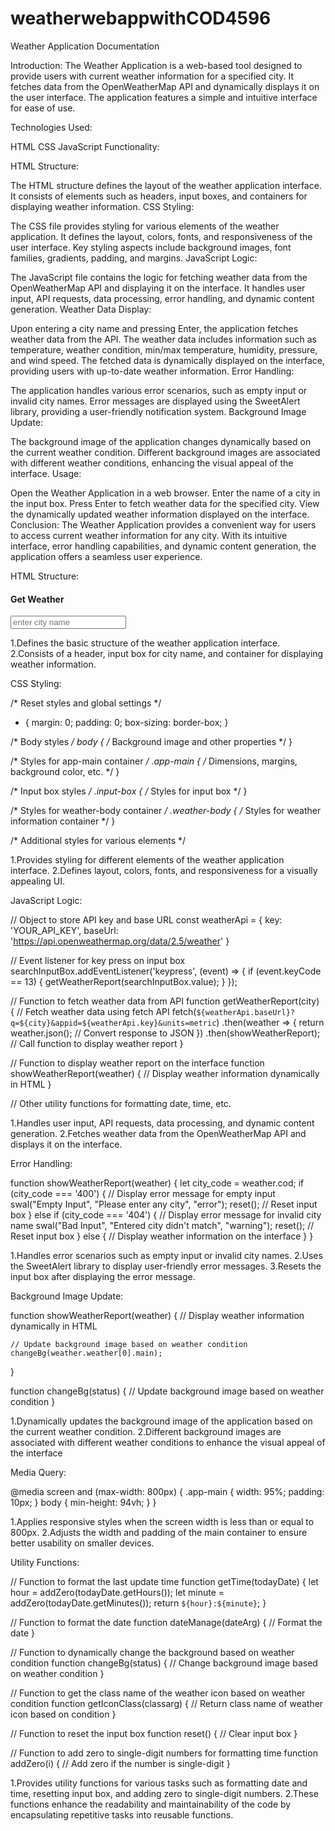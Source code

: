 ﻿# weatherwebappwithCOD4596



Weather Application Documentation

Introduction:
The Weather Application is a web-based tool designed to provide users with current weather information for a specified city. It fetches data from the OpenWeatherMap API and dynamically displays it on the user interface. The application features a simple and intuitive interface for ease of use.

Technologies Used:

HTML
CSS
JavaScript
Functionality:

HTML Structure:

The HTML structure defines the layout of the weather application interface.
It consists of elements such as headers, input boxes, and containers for displaying weather information.
CSS Styling:

The CSS file provides styling for various elements of the weather application.
It defines the layout, colors, fonts, and responsiveness of the user interface.
Key styling aspects include background images, font families, gradients, padding, and margins.
JavaScript Logic:

The JavaScript file contains the logic for fetching weather data from the OpenWeatherMap API and displaying it on the interface.
It handles user input, API requests, data processing, error handling, and dynamic content generation.
Weather Data Display:

Upon entering a city name and pressing Enter, the application fetches weather data from the API.
The weather data includes information such as temperature, weather condition, min/max temperature, humidity, pressure, and wind speed.
The fetched data is dynamically displayed on the interface, providing users with up-to-date weather information.
Error Handling:

The application handles various error scenarios, such as empty input or invalid city names.
Error messages are displayed using the SweetAlert library, providing a user-friendly notification system.
Background Image Update:

The background image of the application changes dynamically based on the current weather condition.
Different background images are associated with different weather conditions, enhancing the visual appeal of the interface.
Usage:

Open the Weather Application in a web browser.
Enter the name of a city in the input box.
Press Enter to fetch weather data for the specified city.
View the dynamically updated weather information displayed on the interface.
Conclusion:
The Weather Application provides a convenient way for users to access current weather information for any city. With its intuitive interface, error handling capabilities, and dynamic content generation, the application offers a seamless user experience.

HTML Structure:

<!DOCTYPE html>
<html lang="en">
  <head>
    <!-- Meta tags and title -->
  </head>
  <body>
    <!-- Main container for the application -->
    <div class="app-main">
      <!-- Header -->
      <div class="header">
        <h4>Get Weather</h4>
      </div>
      <!-- Search input box -->
      <div class="searchInputBox">
        <input type="text" name="" id="input-box" class="input-box" placeholder="enter city name" />
      </div>
      <!-- Container for weather information -->
      <div class="weather-body" id="weather-body">
        <!-- Weather information will be appended here -->
      </div>
    </div>
    <!-- Script tags for JavaScript files -->
  </body>
</html>

1.Defines the basic structure of the weather application interface.
2.Consists of a header, input box for city name, and container for displaying weather information.

CSS Styling:

/* Reset styles and global settings */
* {
  margin: 0;
  padding: 0;
  box-sizing: border-box;
}

/* Body styles */
body {
  /* Background image and other properties */
}

/* Styles for app-main container */
.app-main {
  /* Dimensions, margins, background color, etc. */
}

/* Input box styles */
.input-box {
  /* Styles for input box */
}

/* Styles for weather-body container */
.weather-body {
  /* Styles for weather information container */
}

/* Additional styles for various elements */

1.Provides styling for different elements of the weather application interface.
2.Defines layout, colors, fonts, and responsiveness for a visually appealing UI.


JavaScript Logic:

// Object to store API key and base URL
const weatherApi = {
  key: 'YOUR_API_KEY',
  baseUrl: 'https://api.openweathermap.org/data/2.5/weather'
}

// Event listener for key press on input box
searchInputBox.addEventListener('keypress', (event) => {
  if (event.keyCode == 13) {
    getWeatherReport(searchInputBox.value);
  }
});

// Function to fetch weather data from API
function getWeatherReport(city) {
  // Fetch weather data using fetch API
  fetch(`${weatherApi.baseUrl}?q=${city}&appid=${weatherApi.key}&units=metric`)
    .then(weather => {
      return weather.json(); // Convert response to JSON
    })
    .then(showWeatherReport); // Call function to display weather report
}

// Function to display weather report on the interface
function showWeatherReport(weather) {
  // Display weather information dynamically in HTML
}

// Other utility functions for formatting date, time, etc.

1.Handles user input, API requests, data processing, and dynamic content generation.
2.Fetches weather data from the OpenWeatherMap API and displays it on the interface.


Error Handling:

function showWeatherReport(weather) {
    let city_code = weather.cod;
    if (city_code === '400') {
        // Display error message for empty input
        swal("Empty Input", "Please enter any city", "error");
        reset(); // Reset input box
    } else if (city_code === '404') {
        // Display error message for invalid city name
        swal("Bad Input", "Entered city didn't match", "warning");
        reset(); // Reset input box
    } else {
        // Display weather information on the interface
    }
}


1.Handles error scenarios such as empty input or invalid city names.
2.Uses the SweetAlert library to display user-friendly error messages.
3.Resets the input box after displaying the error message.

Background Image Update:


function showWeatherReport(weather) {
    // Display weather information dynamically in HTML

    // Update background image based on weather condition
    changeBg(weather.weather[0].main);
}

function changeBg(status) {
    // Update background image based on weather condition
}


1.Dynamically updates the background image of the application based on the current weather condition.
2.Different background images are associated with different weather conditions to enhance the visual appeal of the interface


Media Query:



@media screen and (max-width: 800px) {
  .app-main {
    width: 95%;
    padding: 10px;
  }
  body {
    min-height: 94vh;
  }
}



1.Applies responsive styles when the screen width is less than or equal to 800px.
2.Adjusts the width and padding of the main container to ensure better usability on smaller devices.



Utility Functions:


// Function to format the last update time
function getTime(todayDate) {
    let hour = addZero(todayDate.getHours());
    let minute = addZero(todayDate.getMinutes());
    return `${hour}:${minute}`;
}

// Function to format the date
function dateManage(dateArg) {
    // Format the date
}

// Function to dynamically change the background based on weather condition
function changeBg(status) {
    // Change background image based on weather condition
}

// Function to get the class name of the weather icon based on weather condition
function getIconClass(classarg) {
    // Return class name of weather icon based on condition
}

// Function to reset the input box
function reset() {
    // Clear input box
}

// Function to add zero to single-digit numbers for formatting time
function addZero(i) {
    // Add zero if the number is single-digit
}


1.Provides utility functions for various tasks such as formatting date and time, resetting input box, and adding zero to single-digit numbers.
2.These functions enhance the readability and maintainability of the code by encapsulating repetitive tasks into reusable functions.




